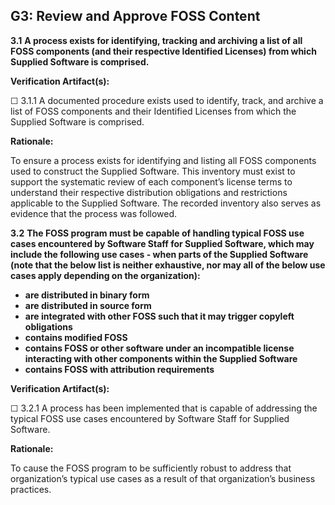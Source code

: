 ## G3: Review and Approve FOSS Content

**3.1** **A process exists for identifying, tracking and archiving a list of all FOSS components (and their respective Identified Licenses) from which Supplied Software is comprised.**

**Verification Artifact(s):**

☐ 3.1.1 A documented procedure exists used to identify, track, and archive a list of FOSS components and their Identified Licenses from which the Supplied Software is comprised.

**Rationale:**

To ensure a process exists for identifying and listing all FOSS components used to construct the Supplied Software. This inventory must exist to support the systematic review of each component’s license terms to understand their respective distribution obligations and restrictions applicable to the Supplied Software. The recorded inventory also serves as evidence that the process was followed.

**3.2** **The FOSS program must be capable of handling typical FOSS use cases encountered by Software Staff for Supplied Software, which may include the following use cases - when parts of the Supplied Software (note that the below list is neither exhaustive, nor may all of the below use cases apply depending on the organization):**

* **are distributed in binary form**
* **are distributed in source form**
* **are integrated with other FOSS such that it may trigger copyleft obligations**
* **contains modified FOSS**
* **contains FOSS or other software under an incompatible license interacting with other components within the Supplied Software**
* **contains FOSS with attribution requirements**

**Verification Artifact(s):**

☐ 3.2.1 A process has been implemented that is capable of addressing the typical FOSS use cases encountered by Software Staff for Supplied Software.

**Rationale:**

To cause the FOSS program to be sufficiently robust to address that organization’s typical use cases as a result of that organization’s business practices.